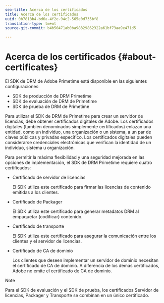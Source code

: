 ```yaml
---
seo-title: Acerca de los certificados
title: Acerca de los certificados
uuid: 0b7818b4-bd6a-4f2e-94c2-565e0d735bf8
translation-type: tm+mt
source-git-commit: b4b50471ab0ba98329862322a61bf73aa9e471d5

---
```



# Acerca de los certificados {#about-certificates}

El SDK de DRM de Adobe Primetime está disponible en las siguientes configuraciones:

* SDK de producción de DRM Primetime
* SDK de evaluación de DRM de Primetime
* SDK de prueba de DRM de Primetime

Para utilizar el SDK de DRM de Primetime para crear un servidor de licencias, debe obtener certificados digitales de Adobe. Los certificados digitales (también denominados simplemente certificados) enlazan una entidad, como un individuo, una organización o un sistema, a un par de claves públicas y privadas específico. Los certificados digitales pueden considerarse credenciales electrónicas que verifican la identidad de un individuo, sistema u organización.

Para permitir la máxima flexibilidad y una seguridad mejorada en las opciones de implementación, el SDK de DRM Primetime requiere cuatro certificados:

* Certificado de servidor de licencias

   El SDK utiliza este certificado para firmar las licencias de contenido emitidas a los clientes.
* Certificado de Packager

   El SDK utiliza este certificado para generar metadatos DRM al empaquetar (codificar) contenido.
* Certificado de transporte

   El SDK utiliza este certificado para asegurar la comunicación entre los clientes y el servidor de licencias.
* Certificado de CA de dominio

   Los clientes que deseen implementar un servidor de dominio necesitan el certificado de CA de dominio. A diferencia de los demás certificados, Adobe no emite el certificado de CA de dominio.

>[!NOTE]
>
>Para el SDK de evaluación y el SDK de prueba, los certificados Servidor de licencias, Packager y Transporte se combinan en un único certificado.

